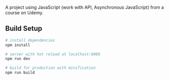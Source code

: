 A project using JavaScript (work with API, Asynchronous JavaScript) from a course on Udemy.

## Build Setup

``` bash
# install dependencies
npm install

# server with hot reload at localhost:8080
npm run dev

# build for production with minification
npm run build
```

